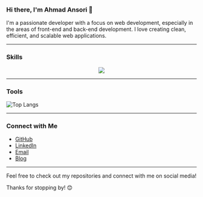 ### Hi there, I'm Ahmad Ansori 👋

I'm a passionate developer with a focus on web development, especially in the areas of front-end and back-end development. I love creating clean, efficient, and scalable web applications.

---

### Skills

<p align="center">
  <a href="https://skillicons.dev">
    <img src="https://skillicons.dev/icons?i=git,github,bootstrap,tailwind,html,css,php,js,laravel,vscode,wordpress,figma,mysql,py,cloudflare" />
  </a>
</p>

---
### Tools

![Top Langs](https://github-readme-stats.vercel.app/api/top-langs/?username=ansoriid&layout=compact)

---

### Connect with Me

- [GitHub](https://github.com/ansoriid)
- [LinkedIn](https://www.linkedin.com/in/ahmadansori1)
- [Email](mailto:ahmadansori1111@gmail.com)
- [Blog](https://www.ansoriweb.com)

---

Feel free to check out my repositories and connect with me on social media!

Thanks for stopping by! 😊
